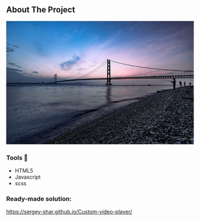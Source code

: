 
<!-- ABOUT THE PROJECT -->
## About The Project

![alt text](src/vidio/the-akashi-kaikyo-bridge-5542079_640.jpg)

### Tools :hammer:

* HTML5
* Javascript
* scss

### Ready-made solution:
https://sergey-shar.github.io/Custom-video-player/
